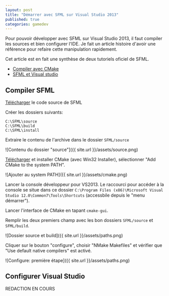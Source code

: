 ```yaml
---
layout: post
title: "Démarrer avec SFML sur Visual Studio 2013"
published: true
categories: gamedev
---
```


Pour pouvoir développer avec SFML sur Visual Studio 2013, il faut compiler les sources et bien configurer l'IDE. 
Je fait un article histoire d'avoir une référence pour refaire cette manipulation rapidement.

Cet article est en fait une synthèse de deux tutoriels oficiel de SFML.

* [Compiler avec CMake](http://sfml-dev.org/tutorials/2.0/compile-with-cmake-fr.php "Compiler avec CMake")
* [SFML et Visual studio](http://sfml-dev.org/tutorials/2.1/start-vc-fr.php "SFML et Visual studio")

## Compiler SFML

[Télécharger](http://sfml-dev.org/download-fr.php) le code source de SFML

Créer les dossiers suivants:

    C:\SFML\source
    C:\SFML\build
    C:\SFML\install

Extraire le contenu de l'archive dans le dossier `SFML/source`

![Contenu du dossier "source"]({{ site.url }}/assets/source.png)

[Télécharger](http://www.cmake.org/download/) et installer CMake (avec Win32 Installer), sélectionner "Add CMake to the system PATH".

![Ajouter au system PATH]({{ site.url }}/assets/cmake.png)

Lancer la console développeur pour VS2013. Le raccourci pour accéder à la console se situe dans ce dossier `C:\Program Files (x86)\Microsoft Visual Studio 12.0\Common7\Tools\Shortcuts` (accessbile depuis le "menu démarrer").

Lancer l'interface de CMake en tapant `cmake-gui`.

Remplir les deux premiers champ avec les bon dossiers `SFML/source` et `SFML/build`.

![Dossier source et build]({{ site.url }}/assets/paths.png)

Cliquer sur le bouton "configure", choisir "NMake Makefiles" et vérifier que "Use default native compilers" est activé.

![Configure: première étape]({{ site.url }}/assets/paths.png)

## Configurer Visual Studio

REDACTION EN COURS 